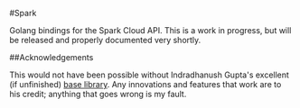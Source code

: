 #Spark

Golang bindings for the Spark Cloud API. This is a work in progress, but will be released and properly documented very shortly.

##Acknowledgements 

This would not have been possible without Indradhanush Gupta's excellent (if unfinished) [base library](https://github.com/indradhanush/spark-cloud-golang). Any innovations and features that work are to his credit; anything that goes wrong is my fault.

